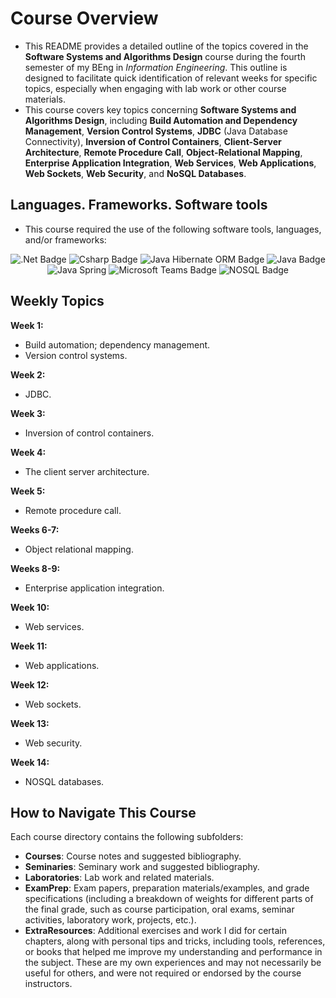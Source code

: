 # Course Overview

- This README provides a detailed outline of the topics covered in the **Software Systems and Algorithms Design** course during the fourth semester of my BEng in _Information Engineering_. This outline is designed to facilitate quick identification of relevant weeks for specific topics, especially when engaging with lab work or other course materials.
- This course covers key topics concerning **Software Systems and Algorithms Design**, including **Build Automation and Dependency Management**, **Version Control Systems**, **JDBC** (Java Database Connectivity), **Inversion of Control Containers**, **Client-Server Architecture**, **Remote Procedure Call**, **Object-Relational Mapping**, **Enterprise Application Integration**, **Web Services**, **Web Applications**, **Web Sockets**, **Web Security**, and **NoSQL Databases**.

## Languages. Frameworks. Software tools

- This course required the use of the following software tools, languages, and/or frameworks:

<div align="center">
  
<p>
  <img alt=".Net Badge" src="https://img.shields.io/badge/.Net Framework-%23512BD4?style=for-the-badge&logo=dotnet&logoColor=white">
  <img alt="Csharp Badge" src="https://img.shields.io/badge/C%23%20Programming%20Language-%2368217A?style=for-the-badge&logo=csharp&logoColor=white">
  <img alt="Java Hibernate ORM Badge" src="https://img.shields.io/badge/Hibernate ORM-%2359666C?style=for-the-badge&logo=hibernate&logoColor=white">
  <img alt="Java Badge" src="https://img.shields.io/badge/Java Programming Language-%23E86E00?style=for-the-badge&logo=java&logoColor=white">
  <img alt="Java Spring" src="https://img.shields.io/badge/Java Spring Framework-%236DB33F?style=for-the-badge&logo=javaspring&logoColor=white">
  <img alt="Microsoft Teams Badge" src="https://img.shields.io/badge/Microsoft Teams-%236264A7?style=for-the-badge&logo=microsoftteams&logoColor=white">
  <img alt="NOSQL Badge" src="https://img.shields.io/badge/NOSQL Databases-%23A9703C?style=for-the-badge&logo=nosql&logoColor=white"> 
</p>
  
</div>

## Weekly Topics

**Week 1:** 
- Build automation; dependency management.
- Version control systems.

**Week 2:**
- JDBC.

**Week 3:**
- Inversion of control containers.

**Week 4:**
- The client server architecture.

**Week 5:**
- Remote procedure call.

**Weeks 6-7:**
- Object relational mapping.

**Weeks 8-9:**
- Enterprise application integration. 

**Week 10:**
- Web services.

**Week 11:**
- Web applications.

**Week 12:**
- Web sockets.

**Week 13:**
- Web security.

**Week 14:**
- NOSQL databases.

## How to Navigate This Course

Each course directory contains the following subfolders:

- **Courses**: Course notes and suggested bibliography.
- **Seminaries**: Seminary work and suggested bibliography.
- **Laboratories**: Lab work and related materials.
- **ExamPrep**: Exam papers, preparation materials/examples, and grade specifications (including a breakdown of weights for different parts of the final grade, such as course participation, oral exams, seminar activities, laboratory work, projects, etc.).
- **ExtraResources**: Additional exercises and work I did for certain chapters, along with personal tips and tricks, including tools, references, or books that helped me improve my understanding and performance in the subject. These are my own experiences and may not necessarily be useful for others, and were not required or endorsed by the course instructors.



